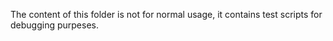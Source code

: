 The content of this folder is not for normal usage, it contains test scripts for debugging purpeses.
